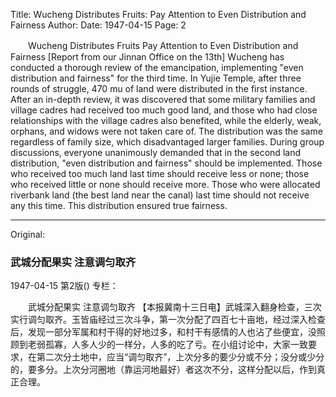 Title: Wucheng Distributes Fruits: Pay Attention to Even Distribution and Fairness
Author:
Date: 1947-04-15
Page: 2

　　Wucheng Distributes Fruits
    Pay Attention to Even Distribution and Fairness
    [Report from our Jinnan Office on the 13th] Wucheng has conducted a thorough review of the emancipation, implementing "even distribution and fairness" for the third time. In Yujie Temple, after three rounds of struggle, 470 mu of land were distributed in the first instance. After an in-depth review, it was discovered that some military families and village cadres had received too much good land, and those who had close relationships with the village cadres also benefited, while the elderly, weak, orphans, and widows were not taken care of. The distribution was the same regardless of family size, which disadvantaged larger families. During group discussions, everyone unanimously demanded that in the second land distribution, "even distribution and fairness" should be implemented. Those who received too much land last time should receive less or none; those who received little or none should receive more. Those who were allocated riverbank land (the best land near the canal) last time should not receive any this time. This distribution ensured true fairness.



<hr /> 

Original: 


### 武城分配果实  注意调匀取齐

1947-04-15
第2版()
专栏：

　　武城分配果实
    注意调匀取齐
    【本报冀南十三日电】武城深入翻身检查，三次实行调匀取齐。玉皆庙经过三次斗争，第一次分配了四百七十亩地，经过深入检查后，发现一部分军属和村干得的好地过多，和村干有感情的人也沾了些便宜，没照顾到老弱孤寡，人多人少的一样分，人多的吃了亏。在小组讨论中，大家一致要求，在第二次分土地中，应当“调匀取齐”，上次分多的要少分或不分；没分或少分的，要多分。上次分河圈地（靠运河地最好）者这次不分，这样分配以后，作到真正合理。
